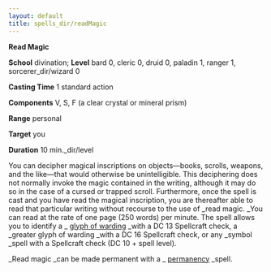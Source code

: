 ```yaml
---
layout: default
title: spells_dir/readMagic
---
```

 **Read Magic**

**School** divination; **Level** bard 0, cleric 0, druid 0, paladin 1, ranger 1, sorcerer_dir/wizard 0

**Casting Time** 1 standard action

**Components** V, S, F (a clear crystal or mineral prism)

**Range** personal

**Target** you

**Duration** 10 min._dir/level

You can decipher magical inscriptions on objects—books, scrolls, weapons, and the like—that would otherwise be unintelligible. This deciphering does not normally invoke the magic contained in the writing, although it may do so in the case of a cursed or trapped scroll. Furthermore, once the spell is cast and you have read the magical inscription, you are thereafter able to read that particular writing without recourse to the use of _read magic. _You can read at the rate of one page (250 words) per minute. The spell allows you to identify a _ [glyph of warding](glyphOfWarding#_glyph-of-warding) _with a DC 13 Spellcraft check, a _greater glyph of warding _with a DC 16 Spellcraft check, or any _symbol _spell with a Spellcraft check (DC 10 + spell level).

_Read magic _can be made permanent with a _ [permanency](permanency#_permanency) _spell.

